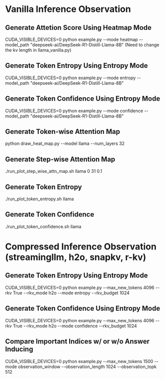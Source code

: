 # Vanilla Inference Observation

## Generate Attetion Score Using Heatmap Mode
CUDA_VISIBLE_DEVICES=0 python example.py --mode heatmap --model_path "deepseek-ai/DeepSeek-R1-Distill-Llama-8B"
(Need to change the kv length in llama_vanilla.py)

## Generate Token Entropy Using Entropy Mode
CUDA_VISIBLE_DEVICES=0 python example.py --mode entropy --model_path "deepseek-ai/DeepSeek-R1-Distill-Llama-8B"

## Generate Token Confidence Using Entropy Mode
CUDA_VISIBLE_DEVICES=0 python example.py --mode confidence --model_path "deepseek-ai/DeepSeek-R1-Distill-Llama-8B"

## Generate Token-wise Attention Map
python draw_heat_map.py --model llama --num_layers 32

## Generate Step-wise Attention Map
./run_plot_step_wise_attn_map.sh llama 0 31 0.1

## Generate Token Entropy
./run_plot_token_entropy.sh llama

## Generate Token Confidence
./run_plot_token_confidence.sh llama



# Compressed Inference Observation (streamingllm, h2o, snapkv, r-kv)

## Generate Token Entropy Using Entropy Mode
CUDA_VISIBLE_DEVICES=0 python example.py --max_new_tokens 4096 --rkv True --rkv_mode h2o --mode entropy --rkv_budget 1024

## Generate Token Confidence Using Entropy Mode
CUDA_VISIBLE_DEVICES=0 python example.py --max_new_tokens 4096 --rkv True --rkv_mode h2o --mode confidence --rkv_budget 1024

## Compare Important Indices w/ or w/o Answer Inducing
CUDA_VISIBLE_DEVICES=0 python example.py --max_new_tokens 1500  --mode observation_window --observation_length 1024 --observation_topk 512
